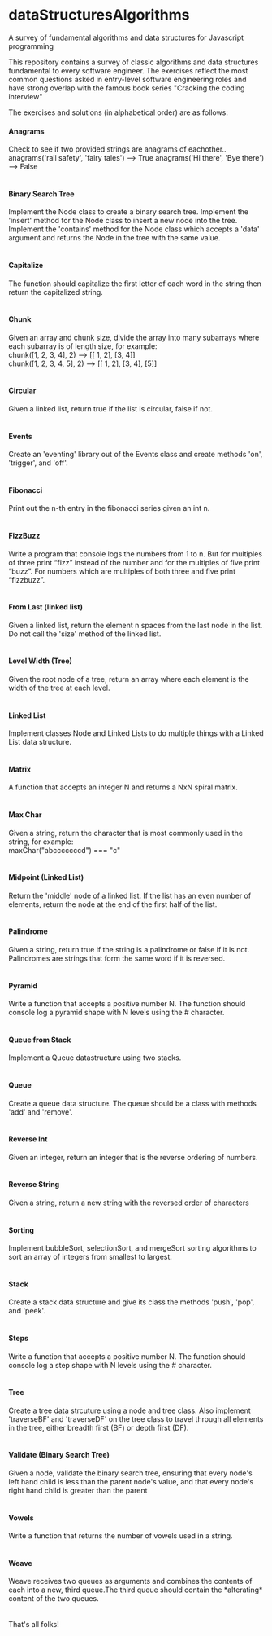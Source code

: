 # dataStructuresAlgorithms
A survey of fundamental algorithms and data structures for Javascript programming

This repository contains a survey of classic algorithms and data structures fundamental to every software engineer. The exercises reflect the most common questions asked in entry-level software engineering roles and have strong overlap with the famous book series "Cracking the coding interview"

The exercises and solutions (in alphabetical order) are as follows:

<h4>Anagrams</h4>
Check to see if two provided strings are anagrams of eachother..
anagrams('rail safety', 'fairy tales') --> True
anagrams('Hi there', 'Bye there') --> False
<br /><br />
<h4>Binary Search Tree</h4>
Implement the Node class to create a binary search tree. Implement the 'insert' method for the Node class to insert a new node into the tree. Implement the 'contains' method for the Node class which accepts a 'data' argument and returns the Node in the tree with the same value.
<br /><br />
<h4>Capitalize</h4>
The function should capitalize the first letter of each word in the string then return the capitalized string.
<br /><br />
<h4>Chunk</h4>
Given an array and chunk size, divide the array into many subarrays where each subarray is of length size, for example:<br />
chunk([1, 2, 3, 4], 2) --> [[ 1, 2], [3, 4]]<br />
chunk([1, 2, 3, 4, 5], 2) --> [[ 1, 2], [3, 4], [5]]
<br /><br />
<h4>Circular</h4>
Given a linked list, return true if the list is circular, false if not.
<br /><br />
<h4>Events</h4>
Create an 'eventing' library out of the Events class and create methods 'on', 'trigger', and 'off'.
<br /><br />
<h4>Fibonacci</h4>
Print out the n-th entry in the fibonacci series given an int n.
<br /><br />
<h4>FizzBuzz</h4>
Write a program that console logs the numbers from 1 to n. But for multiples of three print “fizz” instead of the number and for the multiples of five print “buzz”. For numbers which are multiples of both three and five print “fizzbuzz”.
<br /><br />
<h4>From Last (linked list)</h4>
Given a linked list, return the element n spaces from the last node in the list.  Do not call the 'size' method of the linked list.
<br /><br />
<h4>Level Width (Tree)</h4>
Given the root node of a tree, return an array where each element is the width of the tree at each level.
<br /><br />
<h4>Linked List</h4>
Implement classes Node and Linked Lists to do multiple things with a Linked List data structure.
<br /><br />
<h4>Matrix</h4>
A function that accepts an integer N and returns a NxN spiral matrix.
<br /><br />
<h4>Max Char</h4>
Given a string, return the character that is most commonly used in the string, for example:<br />
maxChar("abcccccccd") === "c"
<br /><br />
<h4>Midpoint (Linked List)</h4>
Return the 'middle' node of a linked list. If the list has an even number of elements, return the node at the end of the first half of the list.
<br /><br />
<h4>Palindrome</h4>
Given a string, return true if the string is a palindrome or false if it is not. Palindromes are strings that form the same word if it is reversed.
<br /><br />
<h4>Pyramid</h4>
Write a function that accepts a positive number N. The function should console log a pyramid shape with N levels using the # character.
<br /><br />
<h4>Queue from Stack</h4>
Implement a Queue datastructure using two stacks.  
<br /><br />
<h4>Queue</h4>
Create a queue data structure. The queue should be a class with methods 'add' and 'remove'.
<br /><br />
<h4>Reverse Int</h4>
Given an integer, return an integer that is the reverse ordering of numbers.
<br /><br />
<h4>Reverse String</h4>
Given a string, return a new string with the reversed order of characters
<br /><br />
<h4>Sorting</h4>
Implement bubbleSort, selectionSort, and mergeSort sorting algorithms to sort an array of integers from smallest to largest.
<br /><br />
<h4>Stack</h4>
Create a stack data structure and give its class the methods 'push', 'pop', and 'peek'.
<br /><br />
<h4>Steps</h4>
Write a function that accepts a positive number N. The function should console log a step shape with N levels using the # character.
<br /><br />
<h4>Tree</h4>
Create a tree data strcuture using a node and tree class. Also implement 'traverseBF' and 'traverseDF' on the tree class to travel through all elements in the tree, either breadth first (BF) or depth first (DF).
<br /><br />
<h4>Validate (Binary Search Tree)</h4>
Given a node, validate the binary search tree, ensuring that every node's left hand child is less than the parent node's value, and that every node's right hand child is greater than the parent
<br /><br />
<h4>Vowels</h4>
Write a function that returns the number of vowels used in a string. 
<br /><br />
<h4>Weave</h4>
Weave receives two queues as arguments and combines the contents of each into a new, third queue.The third queue should contain the *alterating* content of the two queues.
<br /><br /><br />
That's all folks!
